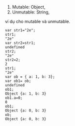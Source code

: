1. Mutable: Object,
2. Unmutable: String,

ví dụ cho mutable và unmutable.

```
var str1="2e";
str1;
"2e"
var str2=str1;
undefined
str2;
"2e"
str2=2;
2
str1;
"2e"
var ob = { a: 1, b: 3};
var ob1= ob;
undefined
ob1;
Object {a: 1, b: 3}
ob1.a=0;
0
ob1;
Object {a: 0, b: 3}
ob;
Object {a: 0, b: 3}
```
